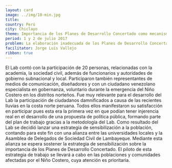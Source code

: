 ```yaml
---
layout: card
image: ../img/10-min.jpg
title:
country: Perú
city: Chiclayo
theme: Importancia de los Planes de Desarrollo Concertado como mecanismos de participación de sociedad civil para la gobernanza.
period: 1 y 2 de julio 2017
problem: La elaboración inadecuada de los Planes de Desarrollo Concertado impide su eficiencia como mecanismo de incidencia ciudadana y afecta la participación en el departamento de Lambayeque
facilitator: Jorge Luis Vallejo
ribbon: true
---
```


El Lab contó con la participación de 20 personas, relacionadas con la academia, la sociedad civil, además de funcionarios y autoridades de gobierno subnacional y local. Participaron también representantes de medios de comunicación, diseñadores y con un ciudadano venezolano especialista en gobernanza, voluntario durante la emergencia del Niño Costero en los distritos norteños. Fue muy relevante para el desarrollo del Lab la participación de ciudadanos damnificados a causa de las recientes lluvias en la costa norte peruana. Todos ellos manifestaron su satisfacción en participar pues esta era la primera vez en que podían tener injerencia real en el desarrollo de una propuesta de política pública, formando parte del plan de trabajo gracias a la metodología del Lab. Como resultado del Lab se decidió lanzar una estrategia de sensibilización a la población, contando para este fin con una alianza entre las universidades locales y la Asamblea de Delegados de Sociedad Civil de Lambayeque. Mediante esta alianza se espera sostener la estrategia de sensibilización sobre la importancia de los Planes de Desarrollo Concertado. El piloto de esta estrategia de trabajo se llevará a cabo en las poblaciones y comunidades afectadas por el Niño Costero, cuya atención es prioritaria.
